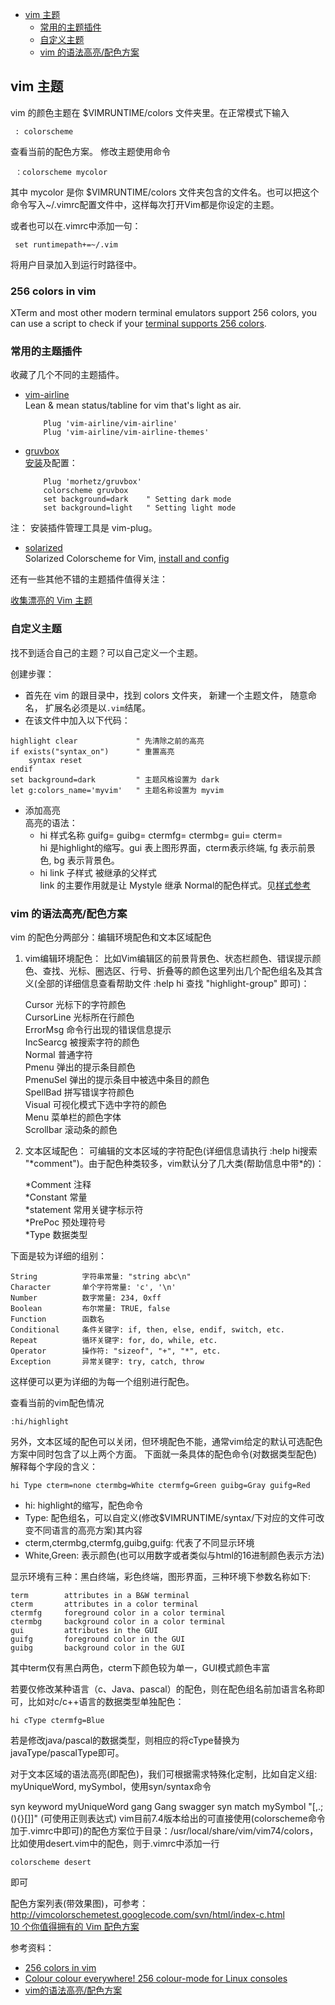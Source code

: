 
- [vim 主题](#theme)      
	- [常用的主题插件](#commontheme)      
    - [自定义主题](#definetheme)         
	- [vim 的语法高亮/配色方案](#themecolor)     

## <a id="theme">vim 主题</a>
vim 的颜色主题在 $VIMRUNTIME/colors 文件夹里。在正常模式下输入

     : colorscheme
查看当前的配色方案。
修改主题使用命令

     ：colorscheme mycolor
其中 mycolor 是你 $VIMRUNTIME/colors 文件夹包含的文件名。也可以把这个命令写入~/.vimrc配置文件中，这样每次打开Vim都是你设定的主题。

或者也可以在.vimrc中添加一句：

     set runtimepath+=~/.vim
将用户目录加入到运行时路径中。

### 256 colors in vim
XTerm and most other modern terminal emulators support 256 colors, you can use a script to check if your [terminal supports 256 colors](../script/terminalcolors.py).

### <a id="commontheme">常用的主题插件</a>
收藏了几个不同的主题插件。

* [vim-airline](https://github.com/vim-airline/vim-airline)    
Lean & mean status/tabline for vim that's light as air.

          Plug 'vim-airline/vim-airline'
          Plug 'vim-airline/vim-airline-themes'

* [gruvbox](https://github.com/morhetz/gruvbox)     
[安装](https://github.com/morhetz/gruvbox/wiki/Installation)及配置：    

          Plug 'morhetz/gruvbox'
          colorscheme gruvbox
          set background=dark    " Setting dark mode
          set background=light   " Setting light mode

注： 安装插件管理工具是 vim-plug。

* [solarized](https://github.com/altercation/solarized/tree/master/vim-colors-solarized)    
Solarized Colorscheme for Vim, [install and config](https://github.com/TourDJ/tangvim/blob/master/theme/solarized-snippe.vim)    

还有一些其他不错的主题插件值得关注：

  [收集漂亮的 Vim 主题](https://zhuanlan.zhihu.com/p/34699085)     

### <a id="definetheme">自定义主题</a>
找不到适合自己的主题？可以自己定义一个主题。

创建步骤：     
* 首先在 vim 的跟目录中，找到 colors 文件夹， 新建一个主题文件， 随意命名， 扩展名必须是以`.vim`结尾。
* 在该文件中加入以下代码：
```vimscript
highlight clear             " 先清除之前的高亮
if exists("syntax_on")      " 重置高亮
	syntax reset
endif
set background=dark         " 主题风格设置为 dark
let g:colors_name='myvim'   " 主题名称设置为 myvim
```
* 添加高亮    
高亮的语法：      
    * hi 样式名称 guifg= guibg= ctermfg= ctermbg= gui= cterm=      
hi 是highlight的缩写。gui 表上图形界面，cterm表示终端, fg 表示前景色, bg 表示背景色。
    * hi link 子样式 被继承的父样式      
link 的主要作用就是让 Mystyle 继承 Normal的配色样式。见[样式参考](https://github.com/antlypls/vim-colors-codeschool/blob/master/colors/codeschool.vim)

### <a id="themecolor">vim 的语法高亮/配色方案</a>
vim 的配色分两部分：编辑环境配色和文本区域配色

1) vim编辑环境配色：
比如Vim编辑区的前景背景色、状态栏颜色、错误提示颜色、查找、光标、圈选区、行号、折叠等的颜色这里列出几个配色组名及其含义(全部的详细信息查看帮助文件 :help hi 查找 "highlight-group" 即可)：

	Cursor        光标下的字符颜色    
	CursorLine    光标所在行颜色    
	ErrorMsg      命令行出现的错误信息提示    
	IncSearcg     被搜索字符的颜色    
	Normal        普通字符    
	Pmenu         弹出的提示条目颜色    
	PmenuSel      弹出的提示条目中被选中条目的颜色    
	SpellBad      拼写错误字符颜色    
	Visual        可视化模式下选中字符的颜色    
	Menu          菜单栏的颜色字体    
	Scrollbar     滚动条的颜色   

2) 文本区域配色：
可编辑的文本区域的字符配色(详细信息请执行 :help hi搜索 "\*comment")。由于配色种类较多，vim默认分了几大类(帮助信息中带*的)：

	*Comment        注释  
	*Constant       常量  
	*statement      常用关键字标示符  
	*PrePoc         预处理符号  
	*Type           数据类型  
 
下面是较为详细的组别：

	String          字符串常量: "string abc\n"  
	Character       单个字符常量: 'c', '\n'  
	Number          数字常量: 234, 0xff  
	Boolean         布尔常量: TRUE, false  
	Function        函数名  
	Conditional     条件关键字: if, then, else, endif, switch, etc.  
	Repeat          循环关键字: for, do, while, etc.  
	Operator        操作符: "sizeof", "+", "*", etc.  
	Exception       异常关键字: try, catch, throw  

这样便可以更为详细的为每一个组别进行配色。

查看当前的vim配色情况

	:hi/highlight
另外，文本区域的配色可以关闭，但环境配色不能，通常vim给定的默认可选配色方案中同时包含了以上两个方面。
下面就一条具体的配色命令(对数据类型配色)解释每个字段的含义：

	hi Type cterm=none ctermbg=White ctermfg=Green guibg=Gray guifg=Red
* hi: highlight的缩写，配色命令
* Type: 配色组名，可以自定义(修改$VIMRUNTIME/syntax/下对应的文件可改变不同语言的高亮方案)其内容 
* cterm,ctermbg,ctermfg,guibg,guifg: 代表了不同显示环境
* White,Green: 表示颜色(也可以用数字或者类似与html的16进制颜色表示方法)

显示环境有三种：黑白终端，彩色终端，图形界面，三种环境下参数名称如下:

	term        attributes in a B&W terminal  
	cterm       attributes in a color terminal  
	ctermfg     foreground color in a color terminal  
	ctermbg     background color in a color terminal  
	gui         attributes in the GUI  
	guifg       foreground color in the GUI  
	guibg       background color in the GUI  

其中term仅有黑白两色，cterm下颜色较为单一，GUI模式颜色丰富

若要仅修改某种语言（c、Java、pascal）的配色，则在配色组名前加语言名称即可，比如对c/c++语言的数据类型单独配色：

	hi cType ctermfg=Blue
若是修改java/pascal的数据类型，则相应的将cType替换为javaType/pascalType即可。

对于文本区域的语法高亮(即配色)，我们可根据需求特殊化定制，比如自定义组: myUniqueWord, mySymbol，使用syn/syntax命令

syn keyword myUniqueWord gang Gang swagger
syn match mySymbol "[,.;(){}[]]" (可使用正则表达式)
vim目前7.4版本给出的可直接使用(colorscheme命令加于.vimrc中即可)的配色方案位于目录：/usr/local/share/vim/vim74/colors，比如使用desert.vim中的配色，则于.vimrc中添加一行

	colorscheme desert
即可

配色方案列表(带效果图)，可参考：      
http://vimcolorschemetest.googlecode.com/svn/html/index-c.html       
[10 个你值得拥有的 Vim 配色方案](http://www.oschina.net/news/32306/10-vim-color-schemes-you-need-to-own)     


参考资料：      
* [256 colors in vim](https://vim.fandom.com/wiki/256_colors_in_vim)      
* [Colour colour everywhere! 256 colour-mode for Linux consoles](http://www.robmeerman.co.uk/unix/256colours)      
* [vim的语法高亮/配色方案](https://www.cnblogs.com/qiyuexin/p/6398606.html#_label3)     



